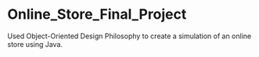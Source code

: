 # Online_Store_Final_Project
 Used Object-Oriented Design Philosophy to create a simulation of an online store using Java.
